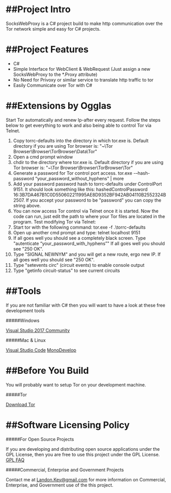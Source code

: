##Project Intro
==================================

SocksWebProxy is a C# project build to make http communication over the Tor network simple and easy for C# projects.


##Project Features
==================================

* C#
* Simple Interface for WebClient & WebRequest (Just assign a new SocksWebProxy to the *.Proxy attribute)
* No Need for Privoxy or similar service to translate http traffic to tor
* Easily Communicate over Tor with C#

##Extensions by Ogglas
==================================
Start Tor automatically and renew Ip-after every request. Follow the steps below to get everything to work and also being able to control Tor via Telnet.

1. Copy torrc-defaults into the directory in which tor.exe is. Default directory if you are using Tor browser is: "~\Tor Browser\Browser\TorBrowser\Data\Tor"
2. Open a cmd prompt window
3. chdir to the directory where tor.exe is. Default directory if you are using Tor browser is: "~\Tor Browser\Browser\TorBrowser\Tor\"
4. Generate a password for Tor control port access. tor.exe -–hash-password “your_password_without_hyphens” | more
5. Add your password password hash to torrc-defaults under ControlPort 9151. It should look something like this: hashedControlPassword 16:3B7DA467B1C0D550602211995AE8D9352BF942AB04110B2552324B2507. If you accept your password to be "password" you can copy the string above.
6. You can now access Tor control via Telnet once it is started. Now the code can run, just edit the path to where your Tor files are located in the program.
Test modifying Tor via Telnet:
7. Start tor with the following command: tor.exe -f .\torrc-defaults
8. Open up another cmd prompt and type: telnet localhost 9151
9. If all goes well you should see a completely black screen. Type "autenticate “your_password_with_hyphens”" If  all goes well you should see "250 OK".
10. Type "SIGNAL NEWNYM" and you will get a new route, ergo new IP. If  all goes well you should see "250 OK".
11. Type "setevents circ" (circuit events) to enable console output
12. Type "getinfo circuit-status" to see current circuits

##Tools
==================================

If you are not familiar with C# then you will want to have a look at these free development tools

#####Windows

<a href="https://www.visualstudio.com/downloads/">Visual Studio 2017 Community</a>

#####Mac & Linux

<a href="https://code.visualstudio.com/">Visual Studio Code</a>
<a href="http://monodevelop.com/">MonoDevelop</a>

##Before You Build
==================================

You will probably want to setup Tor on your development machine.

#####Tor

<a href="https://www.torproject.org/download/download.html.en">Download Tor</a>

##Software Licensing Policy
==================================

#####For Open Source Projects

If you are developing and distributing open source applications under the GPL License, then you are free to use this project under the GPL License.
<a href="http://www.gnu.org/licenses/gpl-faq.html">GPL FAQ</a>

#####Commercial, Enterprise and Government Projects

Contact me at Landon.Key@gmail.com for more information on Commercial, Enterprise, and Government use of the this project.
